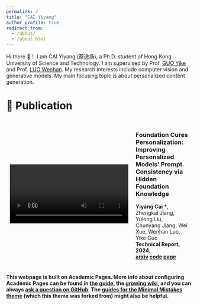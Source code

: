 ```yaml
---
permalink: /
title: "CAI Yiyang"
author_profile: true
redirect_from: 
  - /about/
  - /about.html
---
```


Hi there 👋！ I am CAI Yiyang (蔡逸扬), a Ph.D. student of Hong Kong University of Science and Technology. I am supervised by Prof. [GUO Yike](https://facultyprofiles.hkust.edu.hk/profiles.php?profile=yike-guo-yikeguo) and Prof. [LUO Wenhan](https://whluo.github.io/). My research interests include computer vision and generative models. My main focusing topic is about personalized content generation. 

📝 Publication
======

<div style="display: flex; align-items: center;">
    <div style="flex: 50%; padding: 10px;">
        <video src="../assets/multimedia/freecure-video.mp4" width="320" controls loop></video>
    </div>
    <div style="flex: 50%; padding: 10px;">
        <h3>Foundation Cures Personalization: Improving Personalized Models' Prompt Consistency via Hidden Foundation Knowledge</h3>
        <p> <strong>Yiyang Cai *</strong>, Zhengkai Jiang, Yulong Liu, Chunyang Jiang, Wei Xue, Wenhan Luo, Yike Guo <br>
            <strong>Technical Report, 2024.<strong> <br>
            <a href="https://arxiv.org/pdf/2411.15277" target="_blank"><strong>arxiv</strong></a>
            <a href="https://github.com/YIYANGCAI/FreeCure" target="_blank"><strong>code</strong></a>
            <a href="https://freecure.github.io/" target="_blank"><strong>page</strong></a>
        </p>
    </div>
</div>


This webpage is built on Academic Pages. More info about configuring Academic Pages can be found in [the guide](https://academicpages.github.io/markdown/), the [growing wiki](https://github.com/academicpages/academicpages.github.io/wiki), and you can always [ask a question on GitHub](https://github.com/academicpages/academicpages.github.io/discussions). The [guides for the Minimal Mistakes theme](https://mmistakes.github.io/minimal-mistakes/docs/configuration/) (which this theme was forked from) might also be helpful.
